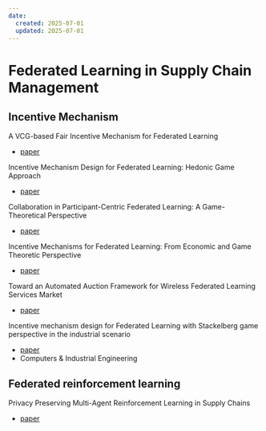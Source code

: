 ```yaml
---
date:
  created: 2025-07-01
  updated: 2025-07-01
---
```



# Federated Learning in Supply Chain Management

## Incentive Mechanism

A VCG-based Fair Incentive Mechanism for Federated Learning

- [paper](https://arxiv.org/abs/2008.06680)

Incentive Mechanism Design for Federated Learning: Hedonic Game Approach

- [paper](https://arxiv.org/abs/2101.09673)

Collaboration in Participant-Centric Federated Learning: A Game-Theoretical Perspective

- [paper](https://arxiv.org/abs/2207.12030)

Incentive Mechanisms for Federated Learning: From Economic and Game Theoretic Perspective

- [paper](https://arxiv.org/abs/2111.11850)

Toward an Automated Auction Framework for Wireless Federated Learning Services Market

- [paper](https://arxiv.org/abs/1912.06370)

Incentive mechanism design for Federated Learning with Stackelberg game perspective in the industrial scenario

- [paper](https://doi.org/10.1016/j.cie.2023.109592)
- Computers & Industrial Engineering

## Federated reinforcement learning

Privacy Preserving Multi-Agent Reinforcement Learning in Supply Chains

- [paper](https://arxiv.org/abs/2312.05686)

